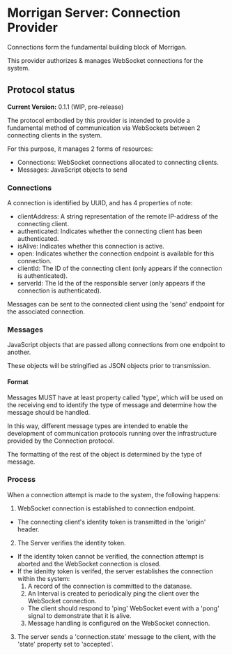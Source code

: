 # Morrigan Server: Connection Provider

Connections form the fundamental building block of Morrigan.

This provider authorizes & manages WebSocket connections for the system.

## Protocol status
**Current Version:** 0.1.1 (WIP, pre-release)

The protocol embodied by this provider is intended to provide a fundamental method of communication via WebSockets between 2 connecting clients in the system.

For this purpose, it manages 2 forms of resources:
- Connections: WebSocket connections allocated to connecting clients.
- Messages: JavaScript objects to send

### Connections
A connection is identified by UUID, and has 4 properties of note:
- clientAddress: A string representation of the remote IP-address of the connecting client.
- authenticated: Indicates whether the connecting client has been authenticated.
- isAlive: Indicates whether this connection is active.
- open: Indicates whether the connection endpoint is available for this connection.
- clientId: The ID of the connecting client (only appears if the connection is authenticated).
- serverId: The Id the of the responsible server (only appears if the connection is authenticated).

Messages can be sent to the connected client using the 'send' endpoint for the associated connection.

### Messages
JavaScript objects that are passed allong connections from one endpoint to another.

These objects will be stringified as JSON objects prior to transmission.

#### Format
Messages MUST have at least property called 'type', which will be used on the receiving end to identify the type of message and determine how the message should be handled.

In this way, different message types are intended to enable the development of communication protocols running over the infrastructure provided by the Connection protocol.

The formatting of the rest of the object is determined by the type of message.

### Process
When a connection attempt is made to the system, the following happens:

1. WebSocket connection is established to connection endpoint.
  - The connecting client's identity token is transmitted in the 'origin' header.
2. The Server verifies the identity token.
  - If the identity token cannot be verified, the connection attempt is aborted and the WebSocket connection is closed.
  - If the idenitty token is verifed, the server establishes the connection within the system:
    1. A record of the connection is committed to the datanase.
    2. An Interval is created to periodically ping the client over the WebSocket connection.
      - The client should respond to 'ping' WebSocket event with a 'pong' signal to demonstrate that it is alive.
    3. Message handling is configured on the WebSocket connection.
3. The server sends a 'connection.state' message to the client, with the 'state' property set to 'accepted'.